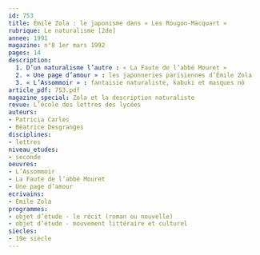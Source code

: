```yaml
---
id: 753
title: Émile Zola : le japonisme dans « Les Rougon-Macquart » 
rubrique: Le naturalisme [2de]
annee: 1991
magazine: n°8 1er mars 1992
pages: 14
description: 
  1. D’un naturalisme l’autre : « La Faute de l’abbé Mouret »
  2. « Une page d’amour » : les japonneries parisiennes d’Émile Zola
  3. « L’Assommoir » : fantaisie naturaliste, kabuki et masques nô
article_pdf: 753.pdf
magazine_special: Zola et la description naturaliste
revue: L’école des lettres des lycées
auteurs:
- Patricia Carles
- Béatrice Desgranges
disciplines:
- lettres
niveau_etudes:
- seconde
oeuvres:
- L’Assommoir
- La Faute de l’abbé Mouret
- Une page d’amour
ecrivains:
- Émile Zola
programmes:
- objet d’étude - le récit (roman ou nouvelle)
- objet d’étude - mouvement littéraire et culturel
siecles:
- 19e siècle
---
```

